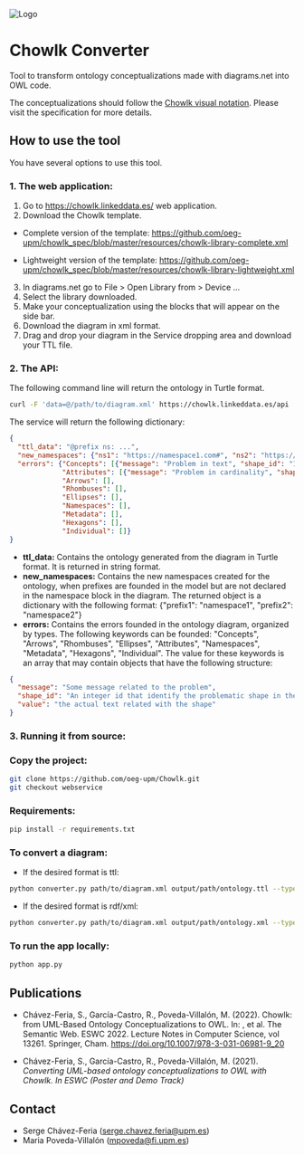 ![Logo](https://github.com/oeg-upm/Chowlk/blob/webservice/resources/logo.png)

# Chowlk Converter
Tool to transform ontology conceptualizations made with diagrams.net into OWL code.

The conceptualizations should follow the <a href="https://chowlk.linkeddata.es/notation.html">Chowlk visual notation</a>. Please visit the specification for more details.

## How to use the tool

You have several options to use this tool.

### 1. The web application:

1. Go to https://chowlk.linkeddata.es/ web application.
2. Download the Chowlk template.
  
  * Complete version of the template:
    https://github.com/oeg-upm/chowlk_spec/blob/master/resources/chowlk-library-complete.xml

  * Lightweight version of the template:
    https://github.com/oeg-upm/chowlk_spec/blob/master/resources/chowlk-library-lightweight.xml
     
3. In diagrams.net go to File > Open Library from > Device ...
4. Select the library downloaded.
5. Make your conceptualization using the blocks that will appear on the side bar.
6. Download the diagram in xml format.
7. Drag and drop your diagram in the Service dropping area and download your TTL file.

### 2. The API:

The following command line will return the ontology in Turtle format.

```bash
curl -F 'data=@/path/to/diagram.xml' https://chowlk.linkeddata.es/api
```

The service will return the following dictionary:

```json
{
  "ttl_data": "@prefix ns: ...",
  "new_namespaces": {"ns1": "https://namespace1.com#", "ns2": "https://namespace2.com#"},
  "errors": {"Concepts": [{"message": "Problem in text", "shape_id": "13", "value": "ns:Building Element"}],
             "Attributes": [{"message": "Problem in cardinality", "shape_id": 45, "value": "ns:ifcIdentifier"}],
             "Arrows": [],
             "Rhombuses": [],
             "Ellipses": [],
             "Namespaces": [],
             "Metadata": [],
             "Hexagons": [],
             "Individual": []}
}
```

* **ttl_data:** Contains the ontology generated from the diagram in Turtle format. It is returned in string format.
* **new_namespaces:** Contains the new namespaces created for the ontology, when prefixes are founded in the model but are not declared in the namespace block in the diagram. The returned object is a dictionary with the following format: {"prefix1": "namespace1", "prefix2": "namespace2"}
* **errors:** Contains the errors founded in the ontology diagram, organized by types. The following keywords can be founded: "Concepts", "Arrows", "Rhombuses", "Ellipses", "Attributes", "Namespaces", "Metadata", "Hexagons", "Individual". The value for these keywords is an array that may contain objects that have the following structure:

```json
{
  "message": "Some message related to the problem",
  "shape_id": "An integer id that identify the problematic shape in the diagram",
  "value": "the actual text related with the shape"
}
```


### 3. Running it from source:

### Copy the project:
```bash
git clone https://github.com/oeg-upm/Chowlk.git
git checkout webservice
```

### Requirements:
```bash
pip install -r requirements.txt
```

### To convert a diagram:

* If the desired format is ttl:
```bash
python converter.py path/to/diagram.xml output/path/ontology.ttl --type ontology --format ttl
```

* If the desired format is rdf/xml:
```bash
python converter.py path/to/diagram.xml output/path/ontology.xml --type ontology --format xml
```

### To run the app locally:
```bash
python app.py
```

## Publications

* Chávez-Feria, S., García-Castro, R., Poveda-Villalón, M. (2022). Chowlk: from UML-Based Ontology Conceptualizations to OWL. In: , et al. The Semantic Web. ESWC 2022. Lecture Notes in Computer Science, vol 13261. Springer, Cham. https://doi.org/10.1007/978-3-031-06981-9_20

* Chávez-Feria, S., García-Castro, R., Poveda-Villalón, M. (2021). <i>Converting UML-based ontology conceptualizations to OWL with Chowlk. In ESWC (Poster and Demo Track)</i>



## Contact
* Serge Chávez-Feria (serge.chavez.feria@upm.es)
* Maria Poveda-Villalón (mpoveda@fi.upm.es)
